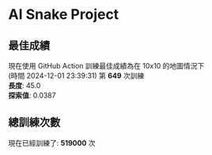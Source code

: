 
# AI Snake Project

## **最佳成績**



















現在使用 GitHub Action 訓練最佳成績為在 10x10 的地圖情況下  
(時間 2024-12-01 23:39:31) 第 **649** 次訓練  
**長度**: 45.0  
**探索值**: 0.0387







































## 總訓練次數
現在已經訓練了: **519000** 次
